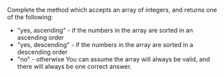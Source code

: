 Complete the method which accepts an array of integers, and returns one of the following:

* "yes, ascending" - if the numbers in the array are sorted in an ascending order
* "yes, descending" - if the numbers in the array are sorted in a descending order
* "no" - otherwise
You can assume the array will always be valid, and there will always be one correct answer.